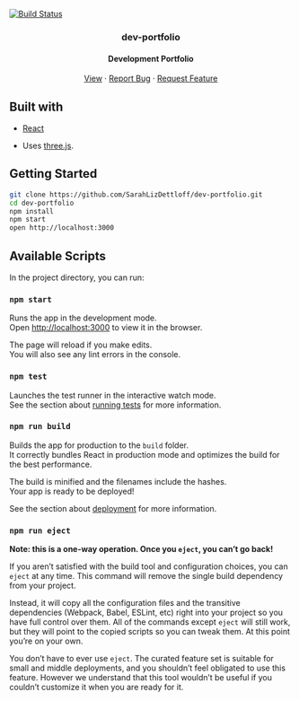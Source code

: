 [![Build Status](https://travis-ci.org/SarahLizDettloff/dev-portfolio.svg?branch=master)](https://travis-ci.org/SarahLizDettloff/dev-portfolio)

<p align="center">

  <h3 align="center">dev-portfolio</h3>
  <h4 align="center">Development Portfolio</h3>

  <p align="center">
    <a href="https://sarahlizdettloff.github.io/dev-portfolio">View</a>
    ·
    <a href="https://github.com/sarahlizdettloff/dev-portfolio/issues">Report Bug</a>
    ·
    <a href="https://github.com/sarahlizdettloff/dev-portfolio/issues">Request Feature</a>
  </p>
</p>

## Built with
* [React](https://github.com/facebook/create-react-ap)

* Uses [three.js](https://github.com/mrdoob/three.js/).

## Getting Started

```bash
git clone https://github.com/SarahLizDettloff/dev-portfolio.git
cd dev-portfolio
npm install
npm start
open http://localhost:3000
```

## Available Scripts

In the project directory, you can run:

### `npm start`

Runs the app in the development mode.<br>
Open [http://localhost:3000](http://localhost:3000) to view it in the browser.

The page will reload if you make edits.<br>
You will also see any lint errors in the console.

### `npm test`

Launches the test runner in the interactive watch mode.<br>
See the section about [running tests](https://facebook.github.io/create-react-app/docs/running-tests) for more information.

### `npm run build`

Builds the app for production to the `build` folder.<br>
It correctly bundles React in production mode and optimizes the build for the best performance.

The build is minified and the filenames include the hashes.<br>
Your app is ready to be deployed!

See the section about [deployment](https://facebook.github.io/create-react-app/docs/deployment) for more information.

### `npm run eject`

**Note: this is a one-way operation. Once you `eject`, you can’t go back!**

If you aren’t satisfied with the build tool and configuration choices, you can `eject` at any time. This command will remove the single build dependency from your project.

Instead, it will copy all the configuration files and the transitive dependencies (Webpack, Babel, ESLint, etc) right into your project so you have full control over them. All of the commands except `eject` will still work, but they will point to the copied scripts so you can tweak them. At this point you’re on your own.

You don’t have to ever use `eject`. The curated feature set is suitable for small and middle deployments, and you shouldn’t feel obligated to use this feature. However we understand that this tool wouldn’t be useful if you couldn’t customize it when you are ready for it.


